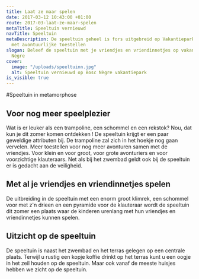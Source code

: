 ```yaml
---
title: Laat ze maar spelen
date: 2017-03-12 10:43:00 +01:00
route: 2017-03-laat-ze-maar-spelen
metaTitle: Speeltuin vernieuwd
navTitle: Speeltuin
metaDescription: De speeltuin geheel is fors uitgebreid op Vakantiepark Bosc Nègre
  met avontuurlijke toestellen
slogan: Beleef de speeltuin met je vriendjes en vriendinnetjes op vakantiepark Bosc
  Nègre
cover:
  image: "/uploads/speeltuinn.jpg"
  alt: Speeltuin vernieuwd op Bosc Nègre vakantiepark
is_visible: true
---
```


#Speeltuin in metamorphose

## Voor nog meer speelplezier

Wat is er leuker als een trampoline, een schommel en een rekstok? Nou, dat kun je dit zomer komen ontdekken ! De speeltuin krijgt er een paar geweldige attributen bij. De trampoline zal zich in het hoekje nog gaan vervelen.
Meer toestellen voor nog meer avonturen samen met de vriendjes. Voor klein en voor groot, voor grote avonturiers en voor voorzichtige klauteraars. Net als bij het zwembad geldt ook bij de speeltuin er is gedacht aan de veiligheid.

## Met al je vriendjes en vriendinnetjes spelen
De uitbreiding in de speeltuin met een enorm groot klimrek,  een schommel voor met z'n drieen en een pyramide voor de klauteraar wordt de speeltuin dit zomer een plaats waar de kinderen urenlang met hun vriendjes en vriendinnetjes kunnen spelen. 

## Uitzicht op de speeltuin
De speeltuin is naast het zwembad en het terras gelegen op een centrale plaats. Terwijl u rustig een kopje koffie drinkt op het terras kunt u een oogje in het zeil houden op de speeltuin. Maar ook vanaf de meeste huisjes hebben we zicht op de speeltuin. 